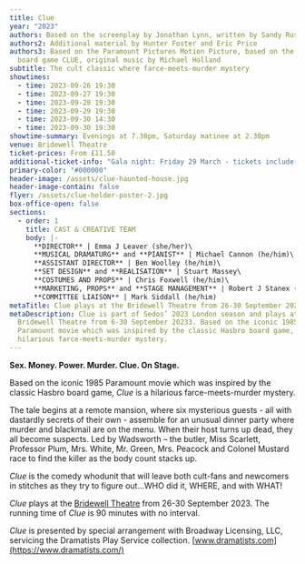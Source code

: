 ```yaml
---
title: Clue
year: "2023"
authors: Based on the screenplay by Jonathan Lynn, written by Sandy Rustin
authors2: Additional material by Hunter Foster and Eric Price
authors3: Based on the Paramount Pictures Motion Picture, based on the Hasbro
  board game CLUE, original music by Michael Holland
subtitle: The cult classic where farce-meets-murder mystery
showtimes:
  - time: 2023-09-26 19:30
  - time: 2023-09-27 19:30
  - time: 2023-09-28 19:30
  - time: 2023-09-29 19:30
  - time: 2023-09-30 14:30
  - time: 2023-09-30 19:30
showtime-summary: Evenings at 7.30pm, Saturday matinee at 2.30pm
venue: Bridewell Theatre
ticket-prices: From £11.50
additional-ticket-info: "Gala night: Friday 29 March - tickets include a drink and programme"
primary-color: "#000000"
header-image: /assets/clue-haunted-house.jpg
header-image-contain: false
flyer: /assets/clue-holder-poster-2.jpg
box-office-open: false
sections:
  - order: 1
    title: CAST & CREATIVE TEAM
    body: |-
      **DIRECTOR** | Emma J Leaver (she/her)\
      **MUSICAL DRAMATURG** and **PIANIST** | Michael Cannon (he/him)\
      **ASSISTANT DIRECTOR** | Ben Woolley (he/him)\
      **SET DESIGN** and **REALISATION** | Stuart Massey\
      **COSTUMES AND PROPS** | Chris Foxwell (he/him)\
      **MARKETING, PROPS** and **STAGE MANAGEMENT** | Robert J Stanex (he/him)\
      **COMMITTEE LIAISON** | Mark Siddall (he/him)
metaTitle: Clue plays at the Bridewell Theatre from 26-30 September 2023
metaDescription: Clue is part of Sedos’ 2023 London season and plays at the
  Bridewell Theatre from 6-30 September 20233. Based on the iconic 1985
  Paramount movie which was inspired by the classic Hasbro board game, Clue is a
  hilarious farce-meets-murder mystery.
---
```

**Sex. Money. Power.
Murder.
Clue. On Stage.**

Based on the iconic 1985 Paramount movie which was inspired by the classic Hasbro board game, *Clue* is a hilarious farce-meets-murder mystery.

The tale begins at a remote mansion, where six mysterious guests - all with dastardly secrets of their own - assemble for an unusual dinner party where murder and blackmail are on the menu. When their host turns up dead, they all become suspects. Led by Wadsworth – the butler, Miss Scarlett, Professor Plum, Mrs. White, Mr. Green, Mrs. Peacock and Colonel Mustard race to find the killer as the body count stacks up.

*Clue* is the comedy whodunit that will leave both cult-fans and newcomers in stitches as they try to figure out…WHO did it, WHERE, and with WHAT!  

*Clue* plays at the [Bridewell Theatre](https://sbf.org.uk/whats-on/view/soma/) from 26-30 September 2023. The running time of *Clue* is 90 minutes with no interval. 

*Clue* is presented by special arrangement with Broadway Licensing, LLC, servicing the Dramatists Play Service collection. [www.dramatists.com](https://www.dramatists.com/)
